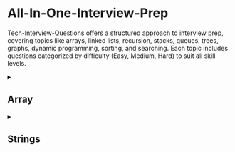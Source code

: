 # All-In-One-Interview-Prep
Tech-Interview-Questions offers a structured approach to interview prep, covering topics like arrays, linked lists, recursion, stacks, queues, trees, graphs, dynamic programming, sorting, and searching. Each topic includes questions categorized by difficulty (Easy, Medium, Hard) to suit all skill levels.


<Details> <summary> <h2>Array</h2></summary>

| Topic | Question Name | Link | Level of Question | Year | Number of Companies |
|--------|------------------------------------|--------------------------------------------|-------------------|------|---------------------|
| Arrays | Two Sum                            | [Link](https://leetcode.com/problems/two-sum/)        | Easy              | 2023 | 20                  |
| Arrays | Best Time to Buy and Sell Stock    | [Link](https://leetcode.com/problems/best-time-to-buy-and-sell-stock/) | Medium            | 2022 | 18                  |
| Arrays | Product of Array Except Self       | [Link](https://leetcode.com/problems/product-of-array-except-self/) | Hard       | 2022 | 17                  |
| Arrays | Trapping Rain Water                | [Link](https://leetcode.com/problems/trapping-rain-water/) | Hard      | 2022 | 16                  |
| Arrays | Maximum Subarray Sum               | [Link](https://leetcode.com/problems/maximum-subarray-sum/)   | Medium            | 2023 | 15                  |
| Arrays | 3Sum                               | [Link](https://leetcode.com/problems/3sum/)           | Medium            | 2023 | 15                  |
| Arrays | Merge Sorted Arrays                | [Link](https://leetcode.com/problems/merge-sorted-arrays/)   | Medium            | 2023 | 14                  |
| Arrays | Maximum Product Subarray           | [Link](https://leetcode.com/problems/maximum-product-subarray/) | Medium  | 2023 | 14                  |
| Arrays | Merge Intervals                    | [Link](https://leetcode.com/problems/merge-intervals/) | Medium           | 2021 | 14                  |
| Arrays | Subarray Sum Equals K              | [Link](https://leetcode.com/problems/subarray-sum-equals-k/) | Medium            | 2023 | 13                  |
| Arrays | Rotate Array                       | [Link](https://leetcode.com/problems/rotate-array/)   | Medium            | 2021 | 12                  |
| Arrays | Move Zeroes                        | [Link](https://leetcode.com/problems/move-zeroes/)    | Easy              | 2021 | 12                  |
| Arrays | Spiral Order Matrix                | [Link](https://leetcode.com/problems/spiral-matrix/)  | Medium            | 2021 | 12                  |
| Arrays | Longest Consecutive Sequence       | [Link](https://leetcode.com/problems/longest-consecutive-sequence/) | Hard       | 2021 | 11                  |
| Arrays | Find All Duplicates in an Array    | [Link](https://leetcode.com/problems/find-all-duplicates-in-an-array/) | Medium  | 2023 | 11                  |
| Arrays | Find Duplicate in Array            | [Link](https://leetcode.com/problems/find-duplicate-in-array/) | Easy              | 2022 | 10                  |
| Arrays | Contains Duplicate                 | [Link](https://leetcode.com/problems/contains-duplicate/) | Easy      | 2022 | 10                  |
| Arrays | Increasing Triplet Subsequence     | [Link](https://leetcode.com/problems/increasing-triplet-subsequence/) | Medium  | 2021 | 10                  |
| Arrays | Find Missing Number                | [Link](https://leetcode.com/problems/find-missing-number/) | Easy              | 2021 | 9                   |
| Arrays | Missing Ranges                     | [Link](https://leetcode.com/problems/missing-ranges/) | Easy              | 2022 | 8                   |

</Details>

<Details> <summary> <h2>Strings</h2></summary>

| Topic  | Question Name                      | Link                                       | Level of Question | Year | Number of Companies |
|--------|------------------------------------|--------------------------------------------|-------------------|------|---------------------|
| Strings | Reverse String                    | [Link](https://example.com/reverse-string) | Easy              | 2023 | 18                  |
| Strings | Longest Substring Without Repeating Characters | [Link](https://example.com/longest-substring) | Hard | 2022 | 17          |
| Strings | Valid Parentheses                 | [Link](https://example.com/valid-parentheses) | Easy             | 2021 | 16                  |
| Strings | String to Integer (atoi)          | [Link](https://example.com/string-to-integer) | Medium           | 2023 | 16                  |
| Strings | Palindrome Substrings             | [Link](https://example.com/palindrome-substrings) | Medium        | 2022 | 15                  |
| Strings | Count and Say                     | [Link](https://example.com/count-and-say) | Easy                 | 2021 | 15                  |
| Strings | Reverse Words in a String         | [Link](https://example.com/reverse-words) | Medium             | 2023 | 14                  |
| Strings | Implement strStr()                | [Link](https://example.com/implement-strstr) | Easy             | 2022 | 14                  |
| Strings | Longest Palindromic Substring     | [Link](https://example.com/longest-palindromic) | Hard         | 2022 | 13                  |
| Strings | Valid Anagram                     | [Link](https://example.com/valid-anagram) | Easy                 | 2023 | 13                  |
| Strings | Longest Common Prefix             | [Link](https://example.com/longest-common-prefix) | Easy         | 2021 | 12                  |
| Strings | Minimum Window Substring          | [Link](https://example.com/minimum-window-substring) | Hard      | 2023 | 12                  |
| Strings | Group Anagrams                    | [Link](https://example.com/group-anagrams) | Medium            | 2022 | 11                  |
| Strings | Implement strStr()                | [Link](https://example.com/implement-strstr) | Easy             | 2021 | 11                  |
| Strings | Regular Expression Matching       | [Link](https://example.com/regular-expression-matching) | Hard   | 2023 | 10                  |
| Strings | Longest Substring with At Most Two Distinct Characters | [Link](https://example.com/longest-substring-two-distinct) | Hard | 2022 | 10       |
| Strings | ZigZag Conversion                 | [Link](https://example.com/zigzag-conversion) | Medium            | 2021 | 10                  |
| Strings | Valid Parentheses                 | [Link](https://example.com/valid-parentheses) | Easy             | 2023 | 9                   |
| Strings | Encode and Decode Strings         | [Link](https://example.com/encode-decode-strings) | Medium         | 2022 | 9                   |
| Strings | Palindrome Partitioning II        | [Link](https://example.com/palindrome-partitioning-ii) | Hard   | 2021 | 8                   |

</Details>
